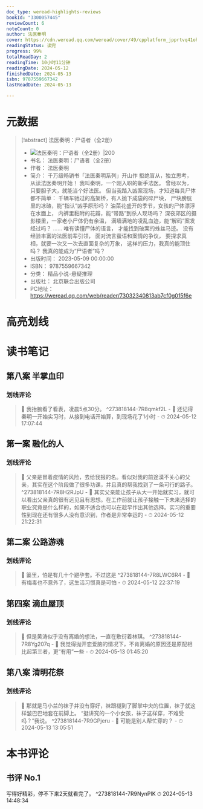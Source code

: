 ```yaml
---
doc_type: weread-highlights-reviews
bookId: "3300057445"
reviewCount: 6
noteCount: 0
author: 法医秦明
cover: https://cdn.weread.qq.com/weread/cover/49/cpplatform_jpprtvq41ohkz4c4tgney8/t7_cpplatform_jpprtvq41ohkz4c4tgney81682590209.jpg
readingStatus: 读完
progress: 99%
totalReadDay: 2
readingTime: 10小时11分钟
readingDate: 2024-05-12
finishedDate: 2024-05-13
isbn: 9787559667342
lastReadDate: 2024-05-13

---
```

# 元数据
> [!abstract] 法医秦明：尸语者（全2册）
> - ![ 法医秦明：尸语者（全2册）|200](https://cdn.weread.qq.com/weread/cover/49/cpplatform_jpprtvq41ohkz4c4tgney8/t7_cpplatform_jpprtvq41ohkz4c4tgney81682590209.jpg)
> - 书名： 法医秦明：尸语者（全2册）
> - 作者： 法医秦明
> - 简介： 千万级畅销书「法医秦明系列」开山作
    拒绝盲从，独立思考，从读法医秦明开始！
    我叫秦明，一个刚入职的新手法医。
    曾经以为，只要胆子大，就能当个好法医。
    但当我踏入凶案现场，才知道每具尸体都不简单： 
    千辆车驰过的高架桥，有人抛下成袋的碎尸块，
    尸块膀胱里的冰碴，能“指认”凶手原形吗？
    油菜花盛开的季节，女孩的尸体漂浮在水面上， 
    内裤里黏附的花瓣，能“带路”到杀人现场吗？
    深夜郊区的摄影楼里，一家老小尸体仍有余温，
    满墙满地的凌乱血迹，能“解码”案发经过吗？ 
    ……
    唯有读懂尸体的语言，
    才能找到破案的蛛丝马迹。
    没有经验丰富的法医前辈引领，
    面对流言蜚语和案情的争议，
    要探求真相，就要一次又一次去直面复杂的万象，
    这样的压力，我真的能顶住吗？
    我真的能成为“尸语者”吗？
> - 出版时间： 2023-05-09 00:00:00
> - ISBN： 9787559667342
> - 分类： 精品小说-悬疑推理
> - 出版社： 北京联合出版公司
> - PC地址：https://weread.qq.com/web/reader/73032340813ab7cf0g015f6e

# 高亮划线

# 读书笔记

## 第八案 半掌血印

### 划线评论
> 📌 我抬腕看了看表，凌晨5点30分。  ^273818144-7R8qmkf2L
    - 💭 还记得秦明一开始实习时，从接到电话开始算，到现场花了1小时
    - ⏱ 2024-05-12 17:07:44
   
## 第一案 融化的人

### 划线评论
> 📌 父亲是冒着疫情的风险，去给我报的名。看似对我的前途漠不关心的父亲，其实在这个阶段做了很多功课，并且真的帮我找到了一条可行的路子。  ^273818144-7R8H2RJpU
    - 💭 其实父亲能让孩子从大一开始就实习，就可以看出父亲真的很有远见且有思想。在工作前就让孩子接触一下未来选择的职业究竟是什么样的，如果不适合也可以在趁早作出其他选择。实习的重要性到现在还有很多人没有意识到，作者是非常幸运的
    - ⏱ 2024-05-12 21:22:31
   
## 第二案 公路游魂

### 划线评论
> 📌 篓里，怕是有几十个避孕套。不过这是  ^273818144-7R8LWC6R4
    - 💭 有梅毒也不意外了，这生活习惯真是可怕
    - ⏱ 2024-05-12 22:37:19
   
## 第四案 滴血屋顶

### 划线评论
> 📌 但是黄涛似乎没有离婚的想法，一直在敷衍着林琪。  ^273818144-7R8Yg207q
    - 💭 我觉得抛开恋爱脑的情况下，不肯离婚的原因还是原配相比起第三者，更“有用”一些
    - ⏱ 2024-05-13 01:45:20
   
## 第八案 清明花祭

### 划线评论
> 📌 那就是马小兰的袜子并没有穿好，袜跟褪到了脚掌中央的位置，袜子就这样皱巴巴地套在前脚上。
“挺讲究的一个小女孩，袜子这样穿，不难受吗？”我说。  ^273818144-7R9GPjeru
    - 💭 可能是别人帮忙穿的？
    - ⏱ 2024-05-13 13:05:51
   
# 本书评论

## 书评 No.1 
写得好精彩，停不下来2天就看完了。 ^273818144-7R9NynPIK
⏱ 2024-05-13 14:48:34

